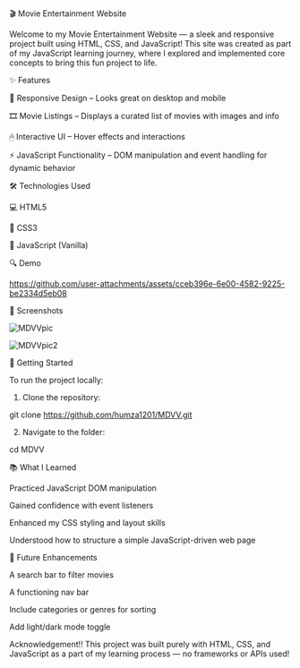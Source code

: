 🎬 Movie Entertainment Website

Welcome to my Movie Entertainment Website — a sleek and responsive project built using HTML, CSS, and JavaScript! This site was created as part of my JavaScript learning journey, where I explored and implemented core concepts to bring this fun project to life.

✨ Features

📱 Responsive Design – Looks great on desktop and mobile

🎞 Movie Listings – Displays a curated list of movies with images and info

🖱 Interactive UI – Hover effects and interactions

⚡ JavaScript Functionality – DOM manipulation and event handling for dynamic behavior


🛠 Technologies Used

💻 HTML5

🎨 CSS3

🧠 JavaScript (Vanilla)


🔍 Demo


https://github.com/user-attachments/assets/cceb396e-6e00-4582-9225-be2334d5eb08




📸 Screenshots

![MDVVpic](https://github.com/user-attachments/assets/042dd9d7-f351-492f-80bc-83c9035ed903)

![MDVVpic2](https://github.com/user-attachments/assets/ec36b62c-7a5c-4d1a-9b00-ee77391f5bd2)



🚀 Getting Started

To run the project locally:

1. Clone the repository:

git clone https://github.com/humza1201/MDVV.git


2. Navigate to the folder:

 cd MDVV

📚 What I Learned

Practiced JavaScript DOM manipulation

Gained confidence with event listeners

Enhanced my CSS styling and layout skills

Understood how to structure a simple JavaScript-driven web page


🔮 Future Enhancements

A search bar to filter movies

A functioning nav bar

Include categories or genres for sorting

Add light/dark mode toggle

Acknowledgement!!
This project was built purely with HTML, CSS, and JavaScript as a part of my learning process — no frameworks or APIs used!
